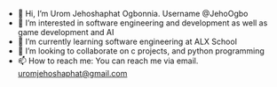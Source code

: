 - 👋 Hi, I’m Urom Jehoshaphat Ogbonnia. Username @JehoOgbo
- 👀 I’m interested in software engineering and development as well as game development and AI
- 🌱 I’m currently learning software engineering at ALX School
- 💞️ I’m looking to collaborate on c projects, and python programming
- 📫 How to reach me: You can reach me via email. uromjehoshaphat@gmail.com

<!---
JehoOgbo/JehoOgbo is a ✨ special ✨ repository because its `README.md` (this file) appears on your GitHub profile.
You can click the Preview link to take a look at your changes.
--->
